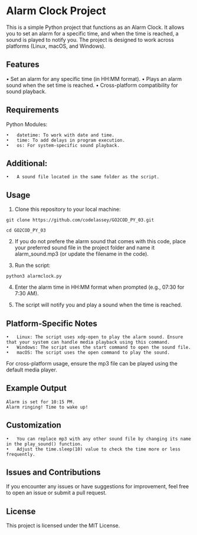 # Alarm Clock Project

This is a simple Python project that functions as an Alarm Clock. It allows you to set an alarm for a specific time, and when the time is reached, a sound is played to notify you. The project is designed to work across platforms (Linux, macOS, and Windows).

## Features

•	Set an alarm for any specific time (in HH:MM format).
•	Plays an alarm sound when the set time is reached.
•	Cross-platform compatibility for sound playback.

## Requirements

Python Modules:

	•	datetime: To work with date and time.
	•	time: To add delays in program execution.
	•	os: For system-specific sound playback.

## Additional:

	•	A sound file located in the same folder as the script.

## Usage

 1.	Clone this repository to your local machine:

```
git clone https://github.com/codelassey/GO2COD_PY_03.git

cd GO2COD_PY_03

```
 2.	If you do not prefere the alarm sound that comes with this code, place your preferred sound file in the project folder and name it alarm_sound.mp3 (or update the filename in the code).

 
 3.	Run the script:
```
python3 alarmclock.py
```

 4.	Enter the alarm time in HH:MM format when prompted (e.g., 07:30 for 7:30 AM).

 
 5.	The script will notify you and play a sound when the time is reached.

## Platform-Specific Notes

	•	Linux: The script uses xdg-open to play the alarm sound. Ensure that your system can handle media playback using this command.
	•	Windows: The script uses the start command to open the sound file.
	•	macOS: The script uses the open command to play the sound.

For cross-platform usage, ensure the mp3 file can be played using the default media player.

## Example Output
```Set your alarm time (in HH:MM format, e.g., 07:30): 22:15
Alarm is set for 10:15 PM.
Alarm ringing! Time to wake up!
```
## Customization

	•	You can replace mp3 with any other sound file by changing its name in the play_sound() function.
	•	Adjust the time.sleep(10) value to check the time more or less frequently.

## Issues and Contributions

If you encounter any issues or have suggestions for improvement, feel free to open an issue or submit a pull request.

## License

This project is licensed under the MIT License.
